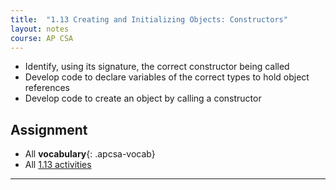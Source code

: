 ```yaml
---
title:  "1.13 Creating and Initializing Objects: Constructors"
layout: notes
course: AP CSA
---
```


- Identify, using its signature, the correct constructor being called
- Develop code to declare variables of the correct types to hold object references
- Develop code to create an object by calling a constructor

## Assignment

- All **vocabulary**{: .apcsa-vocab}
- All [1.13 activities](https://runestone.academy/ns/books/published/manvillehighschool_csawesome2_2526/topic-1-13-constructors.html)

---

